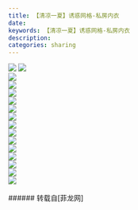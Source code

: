 ```yaml
---
title: 【清凉一夏】诱惑网格-私房内衣
date: 
keywords: 【清凉一夏】诱惑网格-私房内衣
description: 
categories: sharing
---
```

<td class="t_f" id="postmessage_29830">


<img aid="11020" data-cf-modified-0e5c48e19f9919af8f9717a8-="" file="data/attachment/forum/201307/31/214635m1bobrrloqtklxrx.jpg.thumb.jpg" id="aimg_11020" inpost="1" onclick="" onmouseover="" src="http://www.flw.ph/data/attachment/forum/201307/31/214635m1bobrrloqtklxrx.jpg" style="cursor:pointer" zoomfile="data/attachment/forum/201307/31/214635m1bobrrloqtklxrx.jpg"/>



<img aid="11021" data-cf-modified-0e5c48e19f9919af8f9717a8-="" file="data/attachment/forum/201307/31/214636x3v3u22xrkv0xs8k.jpg.thumb.jpg" id="aimg_11021" inpost="1" onclick="" onmouseover="" src="http://www.flw.ph/data/attachment/forum/201307/31/214636x3v3u22xrkv0xs8k.jpg" style="cursor:pointer" zoomfile="data/attachment/forum/201307/31/214636x3v3u22xrkv0xs8k.jpg"/>


<br/>

<img aid="11022" data-cf-modified-0e5c48e19f9919af8f9717a8-="" file="data/attachment/forum/201307/31/214638u5rv076t6r758t8a.jpg.thumb.jpg" id="aimg_11022" inpost="1" onclick="" onmouseover="" src="http://www.flw.ph/data/attachment/forum/201307/31/214638u5rv076t6r758t8a.jpg" style="cursor:pointer" zoomfile="data/attachment/forum/201307/31/214638u5rv076t6r758t8a.jpg"/>


<br/>

<img aid="11023" data-cf-modified-0e5c48e19f9919af8f9717a8-="" file="data/attachment/forum/201307/31/214641psxagjz1ai1fg2fs.jpg.thumb.jpg" id="aimg_11023" inpost="1" onclick="" onmouseover="" src="http://www.flw.ph/data/attachment/forum/201307/31/214641psxagjz1ai1fg2fs.jpg" style="cursor:pointer" zoomfile="data/attachment/forum/201307/31/214641psxagjz1ai1fg2fs.jpg"/>


<br/>

<img aid="11024" data-cf-modified-0e5c48e19f9919af8f9717a8-="" file="data/attachment/forum/201307/31/214647ksh1s2s00bnpzno2.jpg.thumb.jpg" id="aimg_11024" inpost="1" onclick="" onmouseover="" src="http://www.flw.ph/data/attachment/forum/201307/31/214647ksh1s2s00bnpzno2.jpg" style="cursor:pointer" zoomfile="data/attachment/forum/201307/31/214647ksh1s2s00bnpzno2.jpg"/>


<br/>

<img aid="11025" data-cf-modified-0e5c48e19f9919af8f9717a8-="" file="data/attachment/forum/201307/31/214651sudmmuw28t8w3kuu.jpg.thumb.jpg" id="aimg_11025" inpost="1" onclick="" onmouseover="" src="http://www.flw.ph/data/attachment/forum/201307/31/214651sudmmuw28t8w3kuu.jpg" style="cursor:pointer" zoomfile="data/attachment/forum/201307/31/214651sudmmuw28t8w3kuu.jpg"/>


<br/>

<img aid="11026" data-cf-modified-0e5c48e19f9919af8f9717a8-="" file="data/attachment/forum/201307/31/214655qizmi99znzdea93e.jpg.thumb.jpg" id="aimg_11026" inpost="1" onclick="" onmouseover="" src="http://www.flw.ph/data/attachment/forum/201307/31/214655qizmi99znzdea93e.jpg" style="cursor:pointer" zoomfile="data/attachment/forum/201307/31/214655qizmi99znzdea93e.jpg"/>


<br/>

<img aid="11027" data-cf-modified-0e5c48e19f9919af8f9717a8-="" file="data/attachment/forum/201307/31/214659l6m6hy5782s56kdy.jpg.thumb.jpg" id="aimg_11027" inpost="1" onclick="" onmouseover="" src="http://www.flw.ph/data/attachment/forum/201307/31/214659l6m6hy5782s56kdy.jpg" style="cursor:pointer" zoomfile="data/attachment/forum/201307/31/214659l6m6hy5782s56kdy.jpg"/>


<br/>

<img aid="11028" data-cf-modified-0e5c48e19f9919af8f9717a8-="" file="data/attachment/forum/201307/31/214705arorq3qdkrdp4mai.jpg.thumb.jpg" id="aimg_11028" inpost="1" onclick="" onmouseover="" src="http://www.flw.ph/data/attachment/forum/201307/31/214705arorq3qdkrdp4mai.jpg" style="cursor:pointer" zoomfile="data/attachment/forum/201307/31/214705arorq3qdkrdp4mai.jpg"/>


<br/>

<img aid="11029" data-cf-modified-0e5c48e19f9919af8f9717a8-="" file="data/attachment/forum/201307/31/214707w5sn3b5jn6ojpfll.jpg.thumb.jpg" id="aimg_11029" inpost="1" onclick="" onmouseover="" src="http://www.flw.ph/data/attachment/forum/201307/31/214707w5sn3b5jn6ojpfll.jpg" style="cursor:pointer" zoomfile="data/attachment/forum/201307/31/214707w5sn3b5jn6ojpfll.jpg"/>


<br/>

<img aid="11030" data-cf-modified-0e5c48e19f9919af8f9717a8-="" file="data/attachment/forum/201307/31/214710szz4jwwllqq55rjo.jpg.thumb.jpg" id="aimg_11030" inpost="1" onclick="" onmouseover="" src="http://www.flw.ph/data/attachment/forum/201307/31/214710szz4jwwllqq55rjo.jpg" style="cursor:pointer" zoomfile="data/attachment/forum/201307/31/214710szz4jwwllqq55rjo.jpg"/>


<br/>

<img aid="11031" data-cf-modified-0e5c48e19f9919af8f9717a8-="" file="data/attachment/forum/201307/31/214714s5lrjqwploplwb4w.jpg.thumb.jpg" id="aimg_11031" inpost="1" onclick="" onmouseover="" src="http://www.flw.ph/data/attachment/forum/201307/31/214714s5lrjqwploplwb4w.jpg" style="cursor:pointer" zoomfile="data/attachment/forum/201307/31/214714s5lrjqwploplwb4w.jpg"/>


<br/>

<img aid="11032" data-cf-modified-0e5c48e19f9919af8f9717a8-="" file="data/attachment/forum/201307/31/214718gzoi37dii34a1izo.jpg.thumb.jpg" id="aimg_11032" inpost="1" onclick="" onmouseover="" src="http://www.flw.ph/data/attachment/forum/201307/31/214718gzoi37dii34a1izo.jpg" style="cursor:pointer" zoomfile="data/attachment/forum/201307/31/214718gzoi37dii34a1izo.jpg"/>


<br/>

<img aid="11033" data-cf-modified-0e5c48e19f9919af8f9717a8-="" file="data/attachment/forum/201307/31/214722c2zv2bsxkpu7qyyx.jpg.thumb.jpg" id="aimg_11033" inpost="1" onclick="" onmouseover="" src="http://www.flw.ph/data/attachment/forum/201307/31/214722c2zv2bsxkpu7qyyx.jpg" style="cursor:pointer" zoomfile="data/attachment/forum/201307/31/214722c2zv2bsxkpu7qyyx.jpg"/>


<br/>

<img aid="11034" data-cf-modified-0e5c48e19f9919af8f9717a8-="" file="data/attachment/forum/201307/31/214723l9t1ae3i2zx221x4.jpg.thumb.jpg" id="aimg_11034" inpost="1" onclick="" onmouseover="" src="http://www.flw.ph/data/attachment/forum/201307/31/214723l9t1ae3i2zx221x4.jpg" style="cursor:pointer" zoomfile="data/attachment/forum/201307/31/214723l9t1ae3i2zx221x4.jpg"/>


<br/>

<img aid="11035" data-cf-modified-0e5c48e19f9919af8f9717a8-="" file="data/attachment/forum/201307/31/214726mdcas6uc3oxdcxtu.jpg.thumb.jpg" id="aimg_11035" inpost="1" onclick="" onmouseover="" src="http://www.flw.ph/data/attachment/forum/201307/31/214726mdcas6uc3oxdcxtu.jpg" style="cursor:pointer" zoomfile="data/attachment/forum/201307/31/214726mdcas6uc3oxdcxtu.jpg"/>


<br/>
<br/>
</td>
###### 转载自[菲龙网]